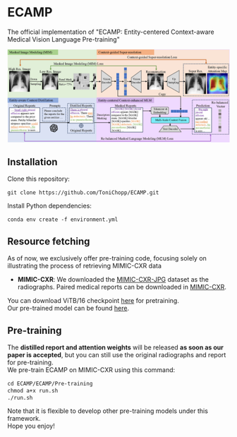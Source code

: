 # ECAMP
The official implementation of "ECAMP: Entity-centered Context-aware Medical Vision Language Pre-training"

![framework](figs/main.jpg)

## Installation
Clone this repository:
```
git clone https://github.com/ToniChopp/ECAMP.git
```
Install Python dependencies:
```
conda env create -f environment.yml
```

## Resource fetching
As of now, we exclusively offer pre-training code, focusing solely on illustrating the process of retrieving MIMIC-CXR data

- **MIMIC-CXR**: We downloaded the [MIMIC-CXR-JPG](https://physionet.org/content/mimic-cxr-jpg/2.0.0/) dataset as the radiographs. Paired medical reports can be downloaded in [MIMIC-CXR](https://physionet.org/content/mimic-cxr/2.0.0/mimic-cxr-reports.zip).


You can download ViTB/16 checkpoint [here](https://drive.google.com/file/d/17R2kjHPc9KE8jtuUarfnLvcsgNQMldOt/view?usp=drive_link) for pretraining.  
Our pre-trained model can be found [here](https://drive.google.com/file/d/1Tnj38eXDqKQAzuonaHeKhaWtpJFF7hwh/view?usp=drive_link).


## Pre-training
The **distilled report and attention weights** will be released **as soon as our paper is accepted**, but you can still use the original radiographs and report for pre-training.  
We pre-train ECAMP on MIMIC-CXR using this command:
```
cd ECAMP/ECAMP/Pre-training
chmod a+x run.sh
./run.sh
```
Note that it is flexible to develop other pre-training models under this framework.  
Hope you enjoy!